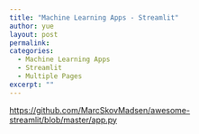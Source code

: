 ```yaml
---
title: "Machine Learning Apps - Streamlit"
author: yue
layout: post
permalink:
categories:
  - Machine Learning Apps
  - Streamlit
  - Multiple Pages
excerpt: ""
---
```


https://github.com/MarcSkovMadsen/awesome-streamlit/blob/master/app.py

